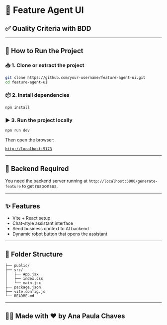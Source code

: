 # 🤖 Feature Agent UI

## ✅ Quality Criteria with BDD

---

## 🚀 How to Run the Project

### 📥 1. Clone or extract the project

```bash
git clone https://github.com/your-username/feature-agent-ui.git
cd feature-agent-ui
```

### 📦 2. Install dependencies

```bash
npm install
```

### ▶️ 3. Run the project locally

```bash
npm run dev
```

Then open the browser:

[`http://localhost:5173`](http://localhost:5173)

---

## 🧠 Backend Required

You need the backend server running at `http://localhost:5000/generate-feature` to get responses.

---

## ✨ Features

- Vite + React setup
- Chat-style assistant interface
- Send business context to AI backend
- Dynamic robot button that opens the assistant

---

## 📁 Folder Structure

```
├── public/
├── src/
│   ├── App.jsx
│   ├── index.css
│   └── main.jsx
├── package.json
├── vite.config.js
└── README.md
```

---

## 👩‍💻 Made with ❤️ by Ana Paula Chaves
